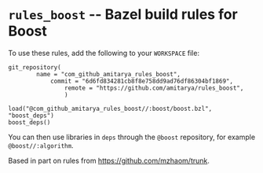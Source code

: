 # `rules_boost` -- Bazel build rules for Boost

To use these rules, add the following to your `WORKSPACE` file:

```bazel
git_repository(
        name = "com_github_amitarya_rules_boost",
            commit = "6d6fd834281cb8f8e758dd9ad76df86304bf1869",
                remote = "https://github.com/amitarya/rules_boost",
                )

load("@com_github_amitarya_rules_boost//:boost/boost.bzl", "boost_deps")
boost_deps()
```

You can then use libraries in `deps` through the `@boost` repository, for
example `@boost//:algorithm`.


Based in part on rules from https://github.com/mzhaom/trunk.
